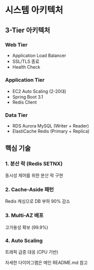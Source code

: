 # 시스템 아키텍처

## 3-Tier 아키텍처

### Web Tier
- Application Load Balancer
- SSL/TLS 종료
- Health Check

### Application Tier
- EC2 Auto Scaling (2-20대)
- Spring Boot 3.1
- Redis Client

### Data Tier
- RDS Aurora MySQL (Writer + Reader)
- ElastiCache Redis (Primary + Replica)

## 핵심 기술

### 1. 분산 락 (Redis SETNX)
동시성 제어를 위한 분산 락 구현

### 2. Cache-Aside 패턴
Redis 캐싱으로 DB 부하 90% 감소

### 3. Multi-AZ 배포
고가용성 확보 (99.9%)

### 4. Auto Scaling
트래픽 급증 대응 (CPU 기반)

자세한 다이어그램은 메인 README.md 참고
